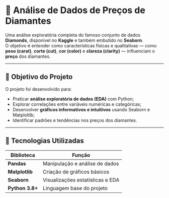 # 💎 Análise de Dados de Preços de Diamantes

Uma análise exploratória completa do famoso conjunto de dados **Diamonds**, disponível no **Kaggle** e também embutido no **Seaborn**.  
O objetivo é entender como características físicas e qualitativas — como **peso (carat)**, **corte (cut)**, **cor (color)** e **clareza (clarity)** — influenciam o **preço** dos diamantes.

---

## 🧠 Objetivo do Projeto

O projeto foi desenvolvido para:
- Praticar **análise exploratória de dados (EDA)** com Python;  
- Explorar correlações entre variáveis numéricas e categóricas;  
- Desenvolver **gráficos informativos e intuitivos** usando Seaborn e Matplotlib;  
- Identificar padrões e tendências nos preços dos diamantes.

---

## 🧰 Tecnologias Utilizadas

| Biblioteca | Função |
|-------------|--------|
| **Pandas** | Manipulação e análise de dados |
| **Matplotlib** | Criação de gráficos básicos |
| **Seaborn** | Visualizações estatísticas e EDA |
| **Python 3.8+** | Linguagem base do projeto |
